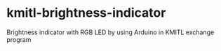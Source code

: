 # kmitl-brightness-indicator
Brightness indicator with RGB LED by using Arduino in KMITL exchange program
